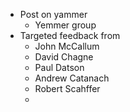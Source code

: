 - Post on yammer
  - Yemmer group
- Targeted feedback from
  * John McCallum
  - David Chagne
  - Paul Datson
  - Andrew Catanach
  - Robert Scahffer
  - 